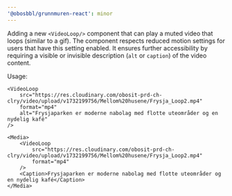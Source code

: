 ```yaml
---
'@obosbbl/grunnmuren-react': minor
---
```


Adding a new `<VideoLoop/>` component that can play a muted video that loops (similar to a gif). The component respects reduced motion settings for users that have this setting enabled. It ensures further accessibility by requiring a visible or invisible description (`alt` or `caption`) of the video content.

Usage:

``` tsx
<VideoLoop
    src="https://res.cloudinary.com/obosit-prd-ch-clry/video/upload/v1732199756/Mellom%20husene/Frysja_Loop2.mp4"
    format="mp4"
    alt="Frysjaparken er moderne nabolag med flotte uteområder og en nydelig kafé"
/>

<Media>
    <VideoLoop
        src="https://res.cloudinary.com/obosit-prd-ch-clry/video/upload/v1732199756/Mellom%20husene/Frysja_Loop2.mp4"
        format="mp4"
    />
    <Caption>Frysjaparken er moderne nabolag med flotte uteområder og en nydelig kafé</Caption>
</Media>
```